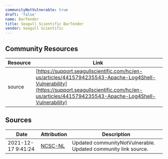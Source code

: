 ```yaml
---
communityNotVulnerable: true
draft: 'false'
name: BarTender
title: Seagull Scientific BarTender
vendor: Seagull Scientific
---
```



## Community Resources
| Resource | Link |
| --- | --- |
| source | [https://support.seagullscientific.com/hc/en-us/articles/4415794235543-Apache-Log4Shell-Vulnerability](https://support.seagullscientific.com/hc/en-us/articles/4415794235543-Apache-Log4Shell-Vulnerability) |


## Sources
| Date | Attribution | Description |
| --- | --- | --- |
| 2021-12-17 9:41:24 | [NCSC-NL](https://github.com/NCSC-NL/log4shell/blob/main/software/README.md) | Updated communityNotVulnerable. Updated community link source.  |
